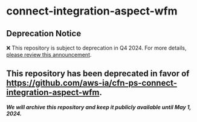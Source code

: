 # connect-integration-aspect-wfm 
## Deprecation Notice

:x: This repository is subject to deprecation in Q4 2024. For more details, [please review this announcement](https://github.com/aws-ia/.announcements/issues/1). 

## This repository has been deprecated in favor of https://github.com/aws-ia/cfn-ps-connect-integration-aspect-wfm. 
***We will archive this repository and keep it publicly available until May 1, 2024.***
